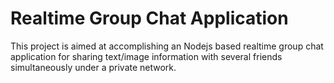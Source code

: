 # Realtime Group Chat Application
 This project is aimed at accomplishing an Nodejs based realtime group chat application for sharing text/image information with several friends simultaneously under a private network.
